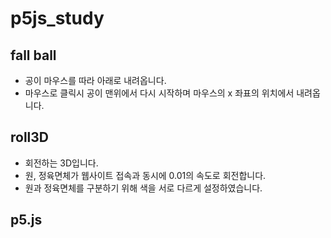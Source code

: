 # p5js_study
## fall ball
 - 공이 마우스를 따라 아래로 내려옵니다.
 - 마우스로 클릭시 공이 맨위에서 다시 시작하며 마우스의 x 좌표의 위치에서 내려옵니다.
## roll3D
 - 회전하는 3D입니다.
 - 원, 정육면체가 웹사이트 접속과 동시에 0.01의 속도로 회전합니다.
 - 원과 정육면체를 구분하기 위해 색을 서로 다르게 설정하였습니다.
## p5.js
